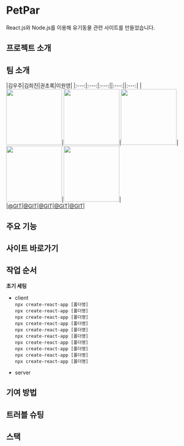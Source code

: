 # PetPar
React.js와 Node.js를 이용해 유기동물 관련 사이트를 만들었습니다.

## 프로젝트 소개


## 팀 소개
|김우주|김희진|권초록|이원영|
|:---:|:---:|:---:||:---:||:---:|
|<img width="150px" src="https://avatars.githubusercontent.com/u/144635615?v=4" />|<img width="150px" src="https://avatars.githubusercontent.com/u/144635615?v=4">|<img width="150px" src="https://avatars.githubusercontent.com/u/144635615?v=4">|<img width="150px" src="https://avatars.githubusercontent.com/u/144635615?v=4">|<img width="150px" src="https://avatars.githubusercontent.com/u/144635615?v=4">|
|[@GIT](https://github.com/rlanrid)|[@GIT](https://github.com/seoeugene)|[@GIT](https://github.com/yunyoungsik/)|[@GIT](https://github.com/yunyoungsik/)|[@GIT](https://github.com/yunyoungsik/)|

## 주요 기능

## 사이트 바로가기

## 작업 순서
**초기 세팅**
- client   
`npx create-react-app [폴더명]`   
`npx create-react-app [폴더명]`   
`npx create-react-app [폴더명]`   
`npx create-react-app [폴더명]`   
`npx create-react-app [폴더명]`   
`npx create-react-app [폴더명]`   
`npx create-react-app [폴더명]`   
`npx create-react-app [폴더명]`   
`npx create-react-app [폴더명]`   
`npx create-react-app [폴더명]`   
  
- server

## 기여 방법

## 트러블 슈팅

## 스택
